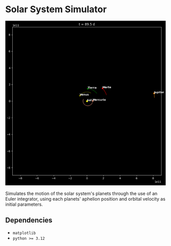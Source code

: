 # Solar System Simulator

![Simulation preview](./images/sample.png)

Simulates the motion of the solar system's planets through the use of an Euler integrator, using each planets' aphelion position and orbital velocity as initial parameters.

## Dependencies

* `matplotlib`
* `python >= 3.12`